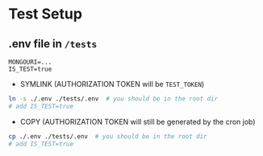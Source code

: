 # Test Setup
## .env file in `/tests`
```
MONGOURI=...
IS_TEST=true
```
* SYMLINK (AUTHORIZATION TOKEN will be `TEST_TOKEN`)
```bash
ln -s ./.env ./tests/.env  # you should be in the root dir
# add IS_TEST=true
```

* COPY (AUTHORIZATION TOKEN will still be generated by the cron job)
```bash
cp ./.env ./tests/.env  # you should be in the root dir
# add IS_TEST=true
```